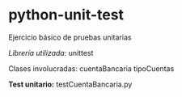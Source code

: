 # python-unit-test
Ejercicio básico de pruebas unitarias

*Librería utilizada:* unittest

Clases involucradas:
 cuentaBancaria
 tipoCuentas

**Test unitario:**
 testCuentaBancaria.py
